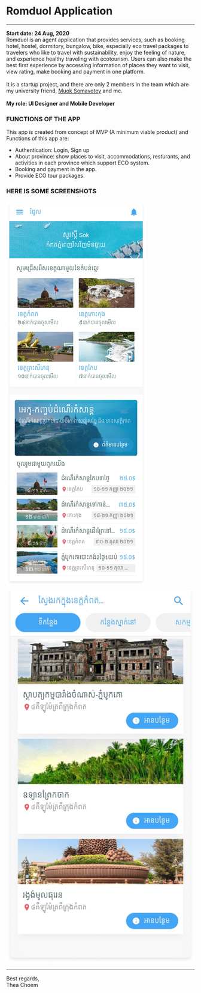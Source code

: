 # Romduol Application
<hr>
<b>Start date: 24 Aug, 2020</b>
<br>
Romduol is an agent application that provides services, such as booking hotel, hostel, dormitory, bungalow, bike, especially eco travel packages to travelers who like to travel with sustainability, enjoy the feeling of nature, and experience healthy traveling with ecotourism. Users can also make the best first experience by accessing information of places they want to visit, view rating, make booking and payment in one platform.
<br><br>
It is a startup project, and there are only 2 members in the team which are my university friend, <a href="https://facebook.com/maile0902" target="_blank">Muok Somavotey</a> and me.<br><br>
<b>My role: UI Designer and Mobile Developer</b><br>

### FUNCTIONS OF THE APP
This app is created from concept of MVP (A minimum viable product) and Functions of this app are:
* Authentication: Login, Sign up
* About province: show places to visit, accommodations, resturants, and activities in each province which support ECO system.
* Booking and payment in the app.
* Provide ECO tour packages.

### HERE IS SOME SCREENSHOTS
<img width="max-width: 450px;" src="../assets/portfolio/romduol_proto/home.png"><br>
<img width="max-width: 450px;" src="../assets/portfolio/romduol_proto/province.png"><br>
<hr>
Best regards,<br>
Thea Choem
